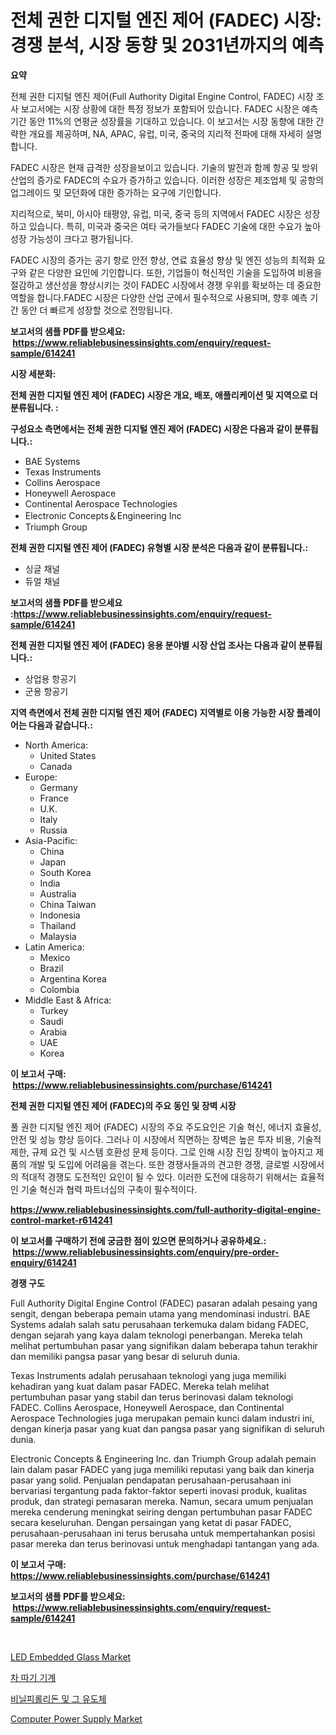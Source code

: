 <p><h1>전체 권한 디지털 엔진 제어 (FADEC) 시장: 경쟁 분석, 시장 동향 및 2031년까지의 예측</h1></p><p><strong>요약</strong></p>
<p><p>전체 권한 디지털 엔진 제어(Full Authority Digital Engine Control, FADEC) 시장 조사 보고서에는 시장 상황에 대한 특정 정보가 포함되어 있습니다. FADEC 시장은 예측 기간 동안 11%의 연평균 성장률을 기대하고 있습니다. 이 보고서는 시장 동향에 대한 간략한 개요를 제공하며, NA, APAC, 유럽, 미국, 중국의 지리적 전파에 대해 자세히 설명합니다.</p><p>FADEC 시장은 현재 급격한 성장을보이고 있습니다. 기술의 발전과 함께 항공 및 방위 산업의 증가로 FADEC의 수요가 증가하고 있습니다. 이러한 성장은 제조업체 및 공항의 업그레이드 및 모던화에 대한 증가하는 요구에 기인합니다.</p><p>지리적으로, 북미, 아시아 태평양, 유럽, 미국, 중국 등의 지역에서 FADEC 시장은 성장하고 있습니다. 특히, 미국과 중국은 여타 국가들보다 FADEC 기술에 대한 수요가 높아 성장 가능성이 크다고 평가됩니다.</p><p>FADEC 시장의 증가는 공기 항로 안전 향상, 연료 효율성 향상 및 엔진 성능의 최적화 요구와 같은 다양한 요인에 기인합니다. 또한, 기업들이 혁신적인 기술을 도입하여 비용을 절감하고 생산성을 향상시키는 것이 FADEC 시장에서 경쟁 우위를 확보하는 데 중요한 역할을 합니다.FADEC 시장은 다양한 산업 군에서 필수적으로 사용되며, 향후 예측 기간 동안 더 빠르게 성장할 것으로 전망됩니다.</p></p>
<p><strong>보고서의 샘플 PDF를 받으세요: &nbsp;<a href="https://www.reliablebusinessinsights.com/enquiry/request-sample/614241">https://www.reliablebusinessinsights.com/enquiry/request-sample/614241</a></strong></p>
<p><strong>시장 세분화:</strong></p>
<p><strong> 전체 권한 디지털 엔진 제어 (FADEC) 시장은 개요, 배포, 애플리케이션 및 지역으로 더 분류됩니다. :</strong></p>
<p><strong>구성요소 측면에서는 전체 권한 디지털 엔진 제어 (FADEC) 시장은 다음과 같이 분류됩니다.:</strong></p>
<p><ul><li>BAE Systems</li><li>Texas Instruments</li><li>Collins Aerospace</li><li>Honeywell Aerospace</li><li>Continental Aerospace Technologies</li><li>Electronic Concepts＆Engineering Inc</li><li>Triumph Group</li></ul></p>
<p><strong> 전체 권한 디지털 엔진 제어 (FADEC) 유형별 시장 분석은 다음과 같이 분류됩니다.:</strong></p>
<p><ul><li>싱글 채널</li><li>듀얼 채널</li></ul></p>
<p><strong>보고서의 샘플 PDF를 받으세요 :<a href="https://www.reliablebusinessinsights.com/enquiry/request-sample/614241">https://www.reliablebusinessinsights.com/enquiry/request-sample/614241</a></strong></p>
<p><strong> 전체 권한 디지털 엔진 제어 (FADEC) 응용 분야별 시장 산업 조사는 다음과 같이 분류됩니다.:</strong></p>
<p><ul><li>상업용 항공기</li><li>군용 항공기</li></ul></p>
<p><strong>지역 측면에서 전체 권한 디지털 엔진 제어 (FADEC) 지역별로 이용 가능한 시장 플레이어는 다음과 같습니다.:</strong></p>
<p><ul>
    <li>
        North America:
        <ul>
            <li>United States</li>
            <li>Canada</li>
        </ul>
    </li>
    <li>
        Europe:
        <ul>
            <li>Germany</li>
            <li>France</li>
            <li>U.K.</li>
            <li>Italy</li>
            <li>Russia</li>
        </ul>
    </li>
    <li>
        Asia-Pacific:
        <ul>
            <li>China</li>
            <li>Japan</li>
            <li>South Korea</li>
            <li>India</li>
            <li>Australia</li>
            <li>China Taiwan</li>
            <li>Indonesia</li>
            <li>Thailand</li>
            <li>Malaysia</li>
        </ul>
    </li>
    <li>
        Latin America:
        <ul>
            <li>Mexico</li>
            <li>Brazil</li>
            <li>Argentina Korea</li>
            <li>Colombia</li>
        </ul>
    </li>
    <li>
        Middle East & Africa:
        <ul>
            <li>Turkey</li>
            <li>Saudi</li>
            <li>Arabia</li>
            <li>UAE</li>
            <li>Korea</li>
        </ul>
    </li>
    </ul></p>
<p><strong>이 보고서 구매: &nbsp;<a href="https://www.reliablebusinessinsights.com/purchase/614241">https://www.reliablebusinessinsights.com/purchase/614241</a></strong></p>
<p><strong>전체 권한 디지털 엔진 제어 (FADEC)의 주요 동인 및 장벽 시장</strong></p>
<p><p>풀 권한 디지털 엔진 제어 (FADEC) 시장의 주요 주도요인은 기술 혁신, 에너지 효율성, 안전 및 성능 향상 등이다. 그러나 이 시장에서 직면하는 장벽은 높은 투자 비용, 기술적 제한, 규제 요건 및 시스템 호환성 문제 등이다. 그로 인해 시장 진입 장벽이 높아지고 제품의 개발 및 도입에 어려움을 겪는다. 또한 경쟁사들과의 견고한 경쟁, 글로벌 시장에서의 적대적 경쟁도 도전적인 요인이 될 수 있다. 이러한 도전에 대응하기 위해서는 효율적인 기술 혁신과 협력 파트너십의 구축이 필수적이다.</p></p>
<p><strong><a href="https://www.reliablebusinessinsights.com/full-authority-digital-engine-control-market-r614241">https://www.reliablebusinessinsights.com/full-authority-digital-engine-control-market-r614241</a></strong></p>
<p><strong>이 보고서를 구매하기 전에 궁금한 점이 있으면 문의하거나 공유하세요.: &nbsp;<a href="https://www.reliablebusinessinsights.com/enquiry/pre-order-enquiry/614241">https://www.reliablebusinessinsights.com/enquiry/pre-order-enquiry/614241</a></strong></p>
<p><strong>경쟁 구도</strong></p>
<p><p>Full Authority Digital Engine Control (FADEC) pasaran adalah pesaing yang sengit, dengan beberapa pemain utama yang mendominasi industri. BAE Systems adalah salah satu perusahaan terkemuka dalam bidang FADEC, dengan sejarah yang kaya dalam teknologi penerbangan. Mereka telah melihat pertumbuhan pasar yang signifikan dalam beberapa tahun terakhir dan memiliki pangsa pasar yang besar di seluruh dunia.</p><p>Texas Instruments adalah perusahaan teknologi yang juga memiliki kehadiran yang kuat dalam pasar FADEC. Mereka telah melihat pertumbuhan pasar yang stabil dan terus berinovasi dalam teknologi FADEC. Collins Aerospace, Honeywell Aerospace, dan Continental Aerospace Technologies juga merupakan pemain kunci dalam industri ini, dengan kinerja pasar yang kuat dan pangsa pasar yang signifikan di seluruh dunia.</p><p>Electronic Concepts & Engineering Inc. dan Triumph Group adalah pemain lain dalam pasar FADEC yang juga memiliki reputasi yang baik dan kinerja pasar yang solid. Penjualan pendapatan perusahaan-perusahaan ini bervariasi tergantung pada faktor-faktor seperti inovasi produk, kualitas produk, dan strategi pemasaran mereka. Namun, secara umum penjualan mereka cenderung meningkat seiring dengan pertumbuhan pasar FADEC secara keseluruhan. Dengan persaingan yang ketat di pasar FADEC, perusahaan-perusahaan ini terus berusaha untuk mempertahankan posisi pasar mereka dan terus berinovasi untuk menghadapi tantangan yang ada.</p></p>
<p><strong>이 보고서 구매: &nbsp; <a href="https://www.reliablebusinessinsights.com/purchase/614241">https://www.reliablebusinessinsights.com/purchase/614241</a></strong></p>
<p><strong>보고서의 샘플 PDF를 받으세요: &nbsp;<a href="https://www.reliablebusinessinsights.com/enquiry/request-sample/614241">https://www.reliablebusinessinsights.com/enquiry/request-sample/614241</a></strong><strong></strong></p>
<p>&nbsp;</p>
<p><p><a href="https://issuu.com/reportprime-2/docs/led-embedded-glass-market-size-2030.pptx">LED Embedded Glass Market</a></p><p><a href="https://github.com/vsn7qpua81q/Market-Research-Report-List-2/blob/main/817038092341.md">차 따기 기계</a></p><p><a href="https://github.com/trmesnao7959541/Market-Research-Report-List-2/blob/main/172166692340.md">비닐피롤리돈 및 그 유도체</a></p><p><a href="https://issuu.com/reportprime-2/docs/computer-power-supply-market-size-2030.pptx">Computer Power Supply Market</a></p></p>